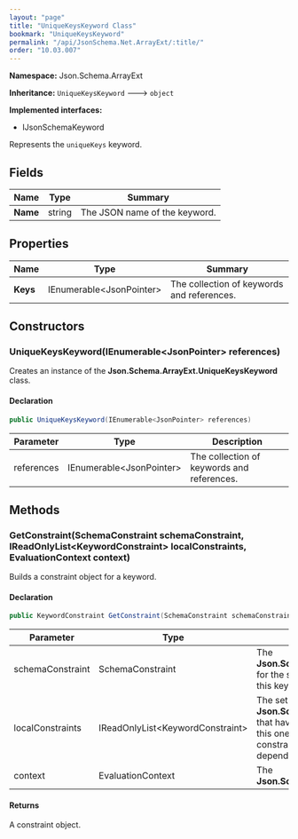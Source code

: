 ```yaml
---
layout: "page"
title: "UniqueKeysKeyword Class"
bookmark: "UniqueKeysKeyword"
permalink: "/api/JsonSchema.Net.ArrayExt/:title/"
order: "10.03.007"
---
```

**Namespace:** Json.Schema.ArrayExt

**Inheritance:**
`UniqueKeysKeyword`
 🡒 
`object`

**Implemented interfaces:**

- IJsonSchemaKeyword

Represents the `uniqueKeys` keyword.

## Fields

| Name | Type | Summary |
|---|---|---|
| **Name** | string | The JSON name of the keyword. |

## Properties

| Name | Type | Summary |
|---|---|---|
| **Keys** | IEnumerable\<JsonPointer\> | The collection of keywords and references. |

## Constructors

### UniqueKeysKeyword(IEnumerable\<JsonPointer\> references)

Creates an instance of the **Json.Schema.ArrayExt.UniqueKeysKeyword** class.

#### Declaration

```c#
public UniqueKeysKeyword(IEnumerable<JsonPointer> references)
```

| Parameter | Type | Description |
|---|---|---|
| references | IEnumerable\<JsonPointer\> | The collection of keywords and references. |


## Methods

### GetConstraint(SchemaConstraint schemaConstraint, IReadOnlyList\<KeywordConstraint\> localConstraints, EvaluationContext context)

Builds a constraint object for a keyword.

#### Declaration

```c#
public KeywordConstraint GetConstraint(SchemaConstraint schemaConstraint, IReadOnlyList<KeywordConstraint> localConstraints, EvaluationContext context)
```

| Parameter | Type | Description |
|---|---|---|
| schemaConstraint | SchemaConstraint | The **Json.Schema.SchemaConstraint** for the schema object that houses this keyword. |
| localConstraints | IReadOnlyList\<KeywordConstraint\> | The set of other **Json.Schema.KeywordConstraint**s that have been processed prior to this one. Will contain the constraints for keyword dependencies. |
| context | EvaluationContext | The **Json.Schema.EvaluationContext**. |


#### Returns

A constraint object.

